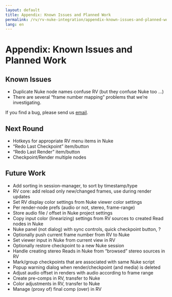 ```yaml
---
layout: default
title: Appendix: Known Issues and Planned Work
permalink: /rv/rv-nuke-integration/appendix-known-issues-and-planned-work/
lang: en
---
```


# Appendix: Known Issues and Planned Work

## Known Issues

* Duplicate Nuke node names confuse RV (but they confuse Nuke too …)
* There are several “frame number mapping” problems that we’re investigating.

If you find a bug, please send us [email](mailto:support@shotgunsoftware.com).

## Next Round

* Hotkeys for appropriate RV menu items in Nuke
* “Redo Last Checkpoint” item/button
* “Redo Last Render” item/button
* Checkpoint/Render multiple nodes

## Future Work

* Add sorting in session-manager, to sort by timestamp/type
* RV core: add reload only new/changed frames, use during render updates
* Set RV display color settings from Nuke viewer color settings
* Per render-node prefs (audio or not, stereo, frame-range)
* Store audio file / offset in Nuke project settings
* Copy input color (linearizing) settings from RV sources to created Read nodes in Nuke
* Nuke panel (not dialog) with sync controls, quick checkpoint button, ?
* Optionally push current frame number from RV to Nuke
* Set viewer input in Nuke from current view in RV
* Optionally restore checkpoint to a new Nuke session
* Handle creating stereo Reads in Nuke from “browsed” stereo sources in RV
* Mark/group checkpoints that are associated with same Nuke script
* Popup warning dialog when render/checkpoint (and media) is deleted
* Adjust audio offset in renders with audio according to frame range
* Create pre-comps in RV, transfer to Nuke
* Color adjustments in RV, transfer to Nuke
* Manage (proxy of) final comp (over) in RV
